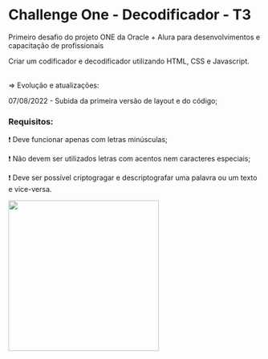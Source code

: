 # Challenge One - Decodificador - T3

<p>Primeiro desafio do projeto ONE da Oracle + Alura para desenvolvimentos e capacitação de profissionais </p>
<p>Criar um codificador e decodificador utilizando HTML, CSS e Javascript.</p>
<br>
=> Evolução e atualizações:
<p> 07/08/2022 - Subida da primeira versão de layout e do código; </p>


### <b>Requisitos:</b>

:exclamation:	Deve funcionar apenas com letras minúsculas;

:exclamation:	Não devem ser utilizados letras com acentos nem caracteres especiais;

:exclamation:	Deve ser possível criptogragar e descriptografar uma palavra ou um texto e vice-versa.

<div>
<img src="https://user-images.githubusercontent.com/101907330/184256178-0391199f-790e-4eb0-a168-fe7b98031a4e.png" width="300px" />
</div>
